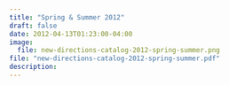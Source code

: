```yaml
---
title: "Spring & Summer 2012"
draft: false
date: 2012-04-13T01:23:00-04:00
image:
  file: new-directions-catalog-2012-spring-summer.png
file: "new-directions-catalog-2012-spring-summer.pdf"
description:
---
```

